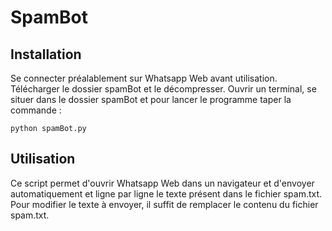 # SpamBot

## Installation

Se connecter préalablement sur Whatsapp Web avant utilisation. Télécharger le dossier spamBot et le décompresser. Ouvrir un terminal, se situer dans le dossier spamBot et pour lancer le programme taper la commande :

`python spamBot.py`

## Utilisation

Ce script permet d'ouvrir Whatsapp Web dans un navigateur et d'envoyer automatiquement et ligne par ligne le texte présent dans le fichier spam.txt. Pour modifier le texte à envoyer, il suffit de remplacer le contenu du fichier spam.txt.
